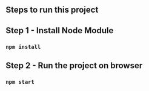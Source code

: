 ## Steps to run this project

## Step 1 - Install Node Module
  ### `npm install`

## Step 2 - Run the project on browser
### `npm start`



